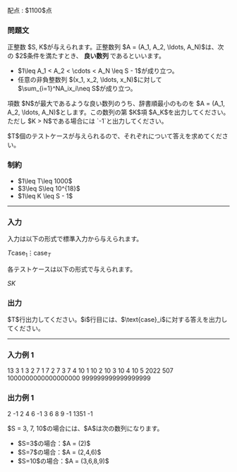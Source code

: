 
<div>

<span>

<span>

<p>
配点 : $1100$点
</p>

<div>

<section>

### **問題文**

<p>
正整数 $S, K$が与えられます。正整数列 $A = (A_1, A_2, \ldots, A_N)$は、次の $2$条件を満たすとき、
<strong>
良い数列
</strong>
であるといいます。
</p>

<ul>

<li>
$1\leq A_1 < A_2 < \cdots < A_N \leq S - 1$が成り立つ。
</li>

<li>
任意の非負整数列 $(x_1, x_2, \ldots, x_N)$に対して $\sum_{i=1}^NA_ix_i\neq S$が成り立つ。
</li>

</ul>

<p>
項数 $N$が最大であるような良い数列のうち、辞書順最小のものを $A = (A_1, A_2, \ldots, A_N)$とします。この数列の第 $K$項 $A_K$を出力してください。ただし $K > N$である場合には `-1`と出力してください。
</p>

<p>
$T$個のテストケースが与えられるので、それぞれについて答えを求めてください。
</p>

</section>

</div>

<div>

<section>

### **制約**

<ul>

<li>
$1\leq T\leq 1000$
</li>

<li>
$3\leq  S\leq 10^{18}$
</li>

<li>
$1\leq K \leq S - 1$
</li>

</ul>

</section>

</div>

---

<div>

<div>

<section>

### **入力**

<p>
入力は以下の形式で標準入力から与えられます。
</p>

<div>

$T$$\text{case}_1$$\vdots$$\text{case}_T$
</div>

<p>
各テストケースは以下の形式で与えられます。
</p>

<div>

$S$$K$
</div>

</section>

</div>

<div>

<section>

### **出力**

<p>
$T$行出力してください。$i$行目には、$\text{case}_i$に対する答えを出力してください。
</p>

</section>

</div>

</div>

---

<div>

<section>

### **入力例 1**

<div>

13
3 1
3 2
7 1
7 2
7 3
7 4
10 1
10 2
10 3
10 4
10 5
2022 507
1000000000000000000 999999999999999999

</div>

</section>

</div>

<div>

<section>

### **出力例 1**

<div>

2
-1
2
4
6
-1
3
6
8
9
-1
1351
-1

</div>

<p>
$S = 3, 7, 10$の場合には、$A$は次の数列になります。
</p>

<ul>

<li>
$S=3$の場合：$A = (2)$
</li>

<li>
$S=7$の場合：$A = (2,4,6)$
</li>

<li>
$S=10$の場合：$A = (3,6,8,9)$
</li>

</ul>

</section>

</div>

</span>

</span>

</div>
